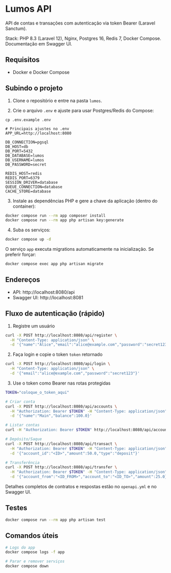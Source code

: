 # Lumos API

API de contas e transações com autenticação via token Bearer (Laravel Sanctum).

Stack: PHP 8.3 (Laravel 12), Nginx, Postgres 16, Redis 7, Docker Compose. Documentação em Swagger UI.

## Requisitos

- Docker e Docker Compose

## Subindo o projeto

1) Clone o repositório e entre na pasta `lumos`.

2) Crie o arquivo `.env` e ajuste para usar Postgres/Redis do Compose:

```env
cp .env.example .env

# Principais ajustes no .env
APP_URL=http://localhost:8080

DB_CONNECTION=pgsql
DB_HOST=db
DB_PORT=5432
DB_DATABASE=lumos
DB_USERNAME=lumos
DB_PASSWORD=secret

REDIS_HOST=redis
REDIS_PORT=6379
SESSION_DRIVER=database
QUEUE_CONNECTION=database
CACHE_STORE=database
```

3) Instale as dependências PHP e gere a chave da aplicação (dentro do container):

```bash
docker compose run --rm app composer install
docker compose run --rm app php artisan key:generate
```

4) Suba os serviços:

```bash
docker compose up -d
```

O serviço `app` executa migrations automaticamente na inicialização. Se preferir forçar:

```bash
docker compose exec app php artisan migrate
```

## Endereços

- API: http://localhost:8080/api
- Swagger UI: http://localhost:8081

## Fluxo de autenticação (rápido)

1) Registre um usuário

```bash
curl -X POST http://localhost:8080/api/register \
  -H "Content-Type: application/json" \
  -d '{"name":"Alice","email":"alice@example.com","password":"secret123"}'
```

2) Faça login e copie o token `token` retornado

```bash
curl -X POST http://localhost:8080/api/login \
  -H "Content-Type: application/json" \
  -d '{"email":"alice@example.com","password":"secret123"}'
```

3) Use o token como Bearer nas rotas protegidas

```bash
TOKEN="coloque_o_token_aqui"

# Criar conta
curl -X POST http://localhost:8080/api/accounts \
  -H "Authorization: Bearer $TOKEN" -H "Content-Type: application/json" \
  -d '{"name":"Main","balance":100.0}'

# Listar contas
curl -H "Authorization: Bearer $TOKEN" http://localhost:8080/api/accounts

# Depósito/Saque
curl -X POST http://localhost:8080/api/transact \
  -H "Authorization: Bearer $TOKEN" -H "Content-Type: application/json" \
  -d '{"account_id":"<ID>","amount":50.0,"type":"deposit"}'

# Transferência
curl -X POST http://localhost:8080/api/transfer \
  -H "Authorization: Bearer $TOKEN" -H "Content-Type: application/json" \
  -d '{"account_from":"<ID_FROM>","account_to":"<ID_TO>","amount":25.0}'
```

Detalhes completos de contratos e respostas estão no `openapi.yml` e no Swagger UI.

## Testes

```bash
docker compose run --rm app php artisan test
```

## Comandos úteis

```bash
# Logs do app
docker compose logs -f app

# Parar e remover serviços
docker compose down
```

